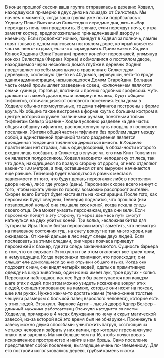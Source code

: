 В конце прошлой сессии ваша группа отправилась в деревню Ходвил, находящуюся примерно в двух днях на лошадях от Силкстеда. Мы начнем с момента, когда ваша группа уже почти подобралась к Ходвилу 
План:
Выехали из Силкстеда в середине дня, дать выбор переждать ночь или продолжить. В случае, если переждут ночь, с утра заметят костер, предположительно принадлежавший дворфу и наемнику. Если продолжат ночью, приедут в Ходвил за полночь, лампы горят только в одном маленьком постоялом дворе, который является частью чьего-то дома, если что зарандомить.
Приезжаем в Ходвил
Конюх Ходвила (Эрик Грантам) примет коней от персонажей, упомянув конюха Силкстеда (Ферека Хорна) и обмолвится о постоялом дворе, находящемся через несколько домов глубже в деревню
Ходвил представляет из себя маленькую в сравнении с Силкстедом деревушку, состоящую где-то из 40 домов, церквушки, чего-то вроде здания администрации, называющегося Домом Старейшин. Большая часть семей промышляет разведение совец, исключением являются семьи кузнеца, торговца, плотника и прочих подобных профессий. Чуть дальше по главной дороге, если повернуть налево, будет община тифлингов, отличающаяся от основного поселения. Если дома в Ходвиле обычно прямоугольные, то дома тифлингов построены в форме круга. Их община также выстроена в форме круга с большим костром в центре, который окружен различными рунами, понятными только тифлингам
Селкар Эрэвин - 
Ходвил условно разделен на две части: общая и общину тифлингов, расположенную чуть поодаль от основного поселения. Жители общей части и тифлинги без проблем ладят между собой, а единственной причиной такого разделения является врожденная тенденция тифлингов держаться вместе. 
В Ходвиле практически нет стражи, лишь один дозорный, в обязанности которого входит лишь сообщить в Силкстед в случае чп, его имя Кинт Топслип и он является полуросликом. Ходвил находится неподалеку от леса, так что дома, находящиеся по правую сторону от дороги, от него отделяют какие-то 100 метров, а пни, оставшиеся от его вырубки, начинаются еще раньше.
Тейнериф будет находиться в разных местах в зависимости от того, что будут делать персонажи: либо в постоялом дворе (ночь), либо где угодно (день). 
Персонажи скорее всего начнут с того, чтобы искать улики по городу, возможно расспросят жителей. Скорее всего Витофт будет настаивать на конспирации.
После того, как персонажи будут сведены, Тейнериф поделится, что прошлой (или позапрошлой ночью) она слышала скок коней, когда искала следы своего отца. Она может указать персонажам, куда они вели. Если персонажи пойдут в эту сторону, то через два часа пути смогут наткнуться на двух убитых коней. 
Три волка, несложная битва для туториала Иры. После битвы персонажи могут заметить, что несмотря на плачевное состояния туш, на снегу вокруг не так много крови, как ожидалось. От коней дальше в лес ведут следы двух людей. Если последовать за этими следами, они через полчаса приведут персонажей к барьер, где эти следы заканчиваются. Сущность барьера в том, что он скрывает Этонхулл и при этом отклоняет все траектории, к нему ведущие. Когда персонажи понимают, что происходит, они слышат еле доносящиеся до них отрывки общего языка. Когда они подходят к ним, они видят четырёх людей, одетых в примитивную одежду из шкур животных, один их них имеет лук, трое других - копья. Персонажи наблюдают, как лес будто бы расступается при каждом шаге этих людей, при этом можно увидеть искажение вокруг этих людей, сконцентрированное на камнях, которые они носят на поясах, шее или руках. Нужно каким-то достать камни (темно-синие толстые чешуйки размером с большой палец взрослого человека), которые есть у этих людей. 
Этонхулл.
Фарнокс Аргит – лысый дворф
Адлер Велфер - длинный мужчина работорговец
Этонхулл находится за лесом Ходвилла, примерно в 4 часах блуждания по нему и скрыт магической завесой, из-за которой всё это время был не обнаружен. Проникнуть в завесу можно двумя способами: уничтожить патрул, состоящий из четырех человек и забрать у них камни, про которые персонажи уже знают или заролить Магию больше чем на 16, чтобы почуствовать искривленное пространство и найти в нем брешь. Само поселение представляет собой поселение, выглядящие очень по-племенному. Для его постройи использовалось дерево, грубый камень и кожа. 

